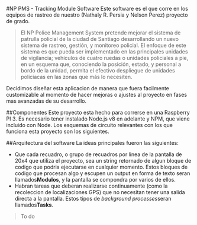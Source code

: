 #NP PMS - Tracking Module Software
Este software es el que corre en los equipos de rastreo de nuestro (Nathaly R. Persia
y Nelson Perez) proyecto de grado.

>El NP Police Management System pretende mejorar el sistema de patrulla policial de la ciudad de Santiago desarrollando un nuevo sistema de rastreo, gestión, y monitoreo policial. El enfoque de este sistema es que pueda ser implementado en las principales unidades de vigilancia; vehículos de cuatro ruedas o unidades policiales a pie, en un esquema que, conociendo la posición, estado, y personal a bordo de la unidad,  permita el efectivo despliegue de unidades policiacas en las zonas que más lo necesiten. 

Decidimos diseñar esta aplicacion de manera que fuera facilmente customizable al
momento de hacer mejoras o ajustes al proyecto en fases mas avanzadas de su desarrollo.

##Componentes
Este proyecto esta hecho para correrse en una Raspberry PI 3.
Es necesario tener instalado Node.js v8 en adelante y NPM, que viene incluido con Node.
Los esquemas de circuito relevantes con los que funciona esta proyecto son los siguientes.

##Arquitectura del software
La ideas principales fueron las siguientes:
* Que cada recuadro, o grupo de recuadros por linea de la pantalla de 20x4 que utiliza el 
proyecto, sea un string retornado de algun bloque de codigo que podria ejecutarse en cualquier momento.
Estos bloques de codigo que procesan algo y escupen un output en forma de texto seran llamados**Modulos**,
y la pantalla se compondra por varios de ellos.
* Habran tareas que deberan realizarse continuamente (como la recoleccion de localizaciones GPS)
que no necesitan tener una salida directa a la pantalla. Estos tipos 
de *background processes*seran llamados**Tasks**.

>To do

